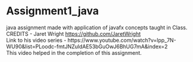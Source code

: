 <h1> Assignment1_java</h1>
java assignment made with application of javafx concepts taught in Class.<br>
CREDITS - Jaret Wright <a href = "https://github.com/JaretWright">https://github.com/JaretWright</a><br>
Link to his video series - https://www.youtube.com/watch?v=lpp_7N-WU90&list=PLoodc-fmtJNZuldAE53bGuOwJ6BhUG7mA&index=2<br>
This video helped in the completion of this assignment.
